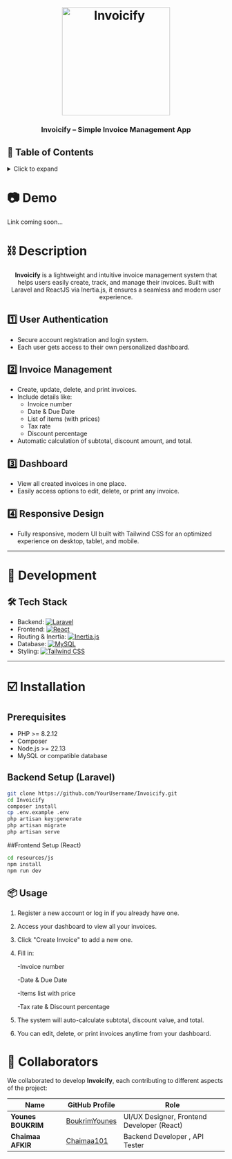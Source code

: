 <h1 align="center">
	<img
		width="250"
		alt="Invoicify"
		src="https://github.com/BoukrimYounes/Invoicify/resources/js/assets/logo.png">
</h1>

<h3 align="center">
	Invoicify – Simple Invoice Management App
</h3>

## 📖 Table of Contents

<details>
<summary>Click to expand</summary>

- [📖 Table of Contents](#-table-of-contents)
- [📷 Demo](#-demo)
- [⛓ Description](#-description)
	- [User Authentication](#user-authentication)
	- [Invoice Management](#invoice-management)
	- [Dashboard](#dashboard)
	- [Responsive Design](#responsive-design)
- [🔨 Development](#-development)
	- [Tech Stack](#tech-stack)
- [☑️ Installation](#-installation)
	- [Prerequisites](#prerequisites)
	- [Backend Setup (Laravel)](#backend-setup-laravel)
	- [Frontend Setup (React)](#frontend-setup-react)
- [📦 Usage](#-usage)
- [🤝 Collaborators](#-collaborators)

</details>

# 📷 Demo

Link coming soon…

# ⛓ Description

<p align="center">
	<b>Invoicify</b> is a lightweight and intuitive invoice management system that helps users easily create, track, and manage their invoices. Built with Laravel and ReactJS via Inertia.js, it ensures a seamless and modern user experience.
</p>

## 1️⃣ User Authentication
- Secure account registration and login system.
- Each user gets access to their own personalized dashboard.

## 2️⃣ Invoice Management
- Create, update, delete, and print invoices.
- Include details like:
  - Invoice number
  - Date & Due Date
  - List of items (with prices)
  - Tax rate
  - Discount percentage
- Automatic calculation of subtotal, discount amount, and total.

## 3️⃣ Dashboard
- View all created invoices in one place.
- Easily access options to edit, delete, or print any invoice.

## 4️⃣ Responsive Design
- Fully responsive, modern UI built with Tailwind CSS for an optimized experience on desktop, tablet, and mobile.

---

# 🔨 Development

## 🛠 Tech Stack

- Backend: [![Laravel](https://img.shields.io/badge/Laravel-11-red?style=flat-square&logo=laravel&logoColor=white)](https://laravel.com/)
- Frontend: [![React](https://img.shields.io/badge/React-18-blue?style=flat-square&logo=react&logoColor=white)](https://reactjs.org/)
- Routing & Inertia: [![Inertia.js](https://img.shields.io/badge/Inertia.js-SPA-lightgrey?style=flat-square)](https://inertiajs.com/)
- Database: [![MySQL](https://img.shields.io/badge/MySQL-Database-orange?style=flat-square&logo=mysql&logoColor=white)](https://www.mysql.com/)
- Styling: [![Tailwind CSS](https://img.shields.io/badge/TailwindCSS-Styling-teal?style=flat-square&logo=tailwindcss&logoColor=white)](https://tailwindcss.com/)

---

# ☑️ Installation

## Prerequisites
- PHP >= 8.2.12
- Composer
- Node.js >= 22.13
- MySQL or compatible database

## Backend Setup (Laravel)

```bash
git clone https://github.com/YourUsername/Invoicify.git
cd Invoicify
composer install
cp .env.example .env
php artisan key:generate
php artisan migrate
php artisan serve
```
##Frontend Setup (React)
```bash
cd resources/js
npm install
npm run dev
```

## 📦 Usage

1. Register a new account or log in if you already have one.

2. Access your dashboard to view all your invoices.

3. Click "Create Invoice" to add a new one.

4. Fill in:

    -Invoice number

    -Date & Due Date

    -Items list with price

    -Tax rate & Discount percentage

5. The system will auto-calculate subtotal, discount value, and total.

6. You can edit, delete, or print invoices anytime from your dashboard.

# 🤝 Collaborators

We collaborated to develop **Invoicify**, each contributing to different aspects of the project:

| Name                | GitHub Profile                                      | Role                                                |
|-------------------- |---------------------------------------------------- |---------------------------------------------------- |
| **Younes BOUKRIM**  | [BoukrimYounes](https://github.com/BoukrimYounes)   | UI/UX Designer, Frontend Developer (React)          |
| **Chaimaa AFKIR**   | [Chaimaa101](https://github.com/Chaimaa101)         | Backend Developer , API Tester                      |
